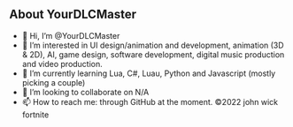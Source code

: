 ## About YourDLCMaster
- 👋 Hi, I’m @YourDLCMaster
- 👀 I’m interested in UI design/animation and development, animation (3D & 2D), AI, game design, software development, digital music production and video production.
- 🌱 I’m currently learning Lua, C#, Luau, Python and Javascript (mostly picking a couple)
- 💞️ I’m looking to collaborate on N/A
- 📫 How to reach me: through GitHub at the moment.
&copy;2022 john wick fortnite

<!---
YourDLCMaster/YourDLCMaster is a ✨ special ✨ repository because its `README.md` (this file) appears on your GitHub profile.
You can click the Preview link to take a look at your changes.

big among us balls
--->
